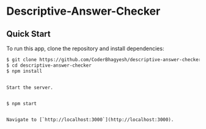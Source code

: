 # Descriptive-Answer-Checker
## Quick Start

To run this app, clone the repository and install dependencies:

```bash
$ git clone https://github.com/CoderBhagyesh/descriptive-answer-checker.git
$ cd descriptive-answer-checker
$ npm install
```

```

Start the server.


$ npm start


Navigate to [`http://localhost:3000`](http://localhost:3000).

